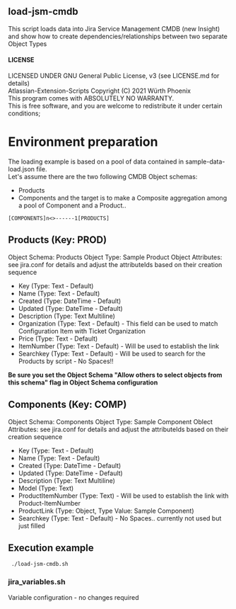 ## load-jsm-cmdb
This script loads data into Jira Service Management CMDB (new Insight) and show how to create dependencies/relationships between two separate Object Types <br>

#### LICENSE

LICENSED UNDER GNU General Public License, v3  (see LICENSE.md for details)            
Atlassian-Extension-Scripts Copyright (C) 2021  Würth Phoenix                          
This program comes with ABSOLUTELY NO WARRANTY.                                        
This is free software, and you are welcome to redistribute it under certain conditions;

# Environment preparation
The loading example is based on a pool of data contained in sample-data-load.json file. <br>
Let's assume there are the two following CMDB Object schemas:<br> 
- Products
- Components
and the target is to make a Composite aggregation among a pool of Component and a Product..  
```
[COMPONENTS]n<>------1[PRODUCTS]
```
## Products (Key: PROD)
Object Schema: Products
Object Type: Sample Product
Object Attributes: see jira.conf for details and adjust the attributeIds based on their creation sequence
- Key (Type: Text - Default)
- Name (Type: Text - Default)
- Created (Type: DateTime - Default)
- Updated (Type: DateTime - Default)
- Description  (Type: Text Multiline)
- Organization (Type: Text - Default) - This field can be used to match Configuration Item with Ticket Organization
- Price (Type: Text - Default)
- ItemNumber (Type: Text - Default)  - Will be used to establish the link
- Searchkey (Type: Text - Default) - Will be used to search for the Products by script - No Spaces!!

**Be sure you set the Object Schema "Allow others to select objects from this schema" flag in Object Schema configuration**

## Components (Key: COMP) 
Object Schema: Components
Object Type: Sample Component
Oblect Attributes: see jira.conf for details and adjust the attributeIds based on their creation sequence
- Key (Type: Text - Default)
- Name (Type: Text - Default)
- Created (Type: DateTime - Default)
- Updated (Type: DateTime - Default)
- Description  (Type: Text Multiline)
- Model (Type: Text) 
- ProductItemNumber (Type: Text)   - Will be used to establish the link with Product-ItemNumber
- ProductLink (Type: Object, Type Value: Sample Component) 
- Searchkey (Type: Text - Default) - No Spaces.. currently not used but just filled 


## Execution example
```
 ./load-jsm-cmdb.sh 
```

### jira_variables.sh
Variable configuration - no changes required

